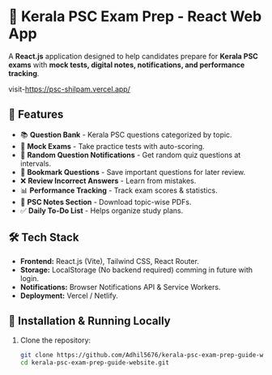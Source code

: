# 📘 Kerala PSC Exam Prep - React Web App

A **React.js** application designed to help candidates prepare for **Kerala PSC exams** with **mock tests, digital notes, notifications, and performance tracking**.

visit-https://psc-shilpam.vercel.app/

## 🚀 Features
- 📚 **Question Bank** - Kerala PSC questions categorized by topic.
- 📝 **Mock Exams** - Take practice tests with auto-scoring.
- 📢 **Random Question Notifications** - Get random quiz questions at intervals.
- 🔖 **Bookmark Questions** - Save important questions for later review.
- ❌ **Review Incorrect Answers** - Learn from mistakes.
- 📊 **Performance Tracking** - Track exam scores & statistics.
- 📑 **PSC Notes Section** - Download topic-wise PDFs.
- ✅ **Daily To-Do List** - Helps organize study plans.

## 🛠️ Tech Stack
- **Frontend:** React.js (Vite), Tailwind CSS, React Router.
- **Storage:** LocalStorage (No backend required) comming in future with login.
- **Notifications:** Browser Notifications API & Service Workers.
- **Deployment:** Vercel / Netlify.

## 🔧 Installation & Running Locally
1. Clone the repository:
   ```sh
   git clone https://github.com/Adhil5676/kerala-psc-exam-prep-guide-website.git
   cd kerala-psc-exam-prep-guide-website.git
